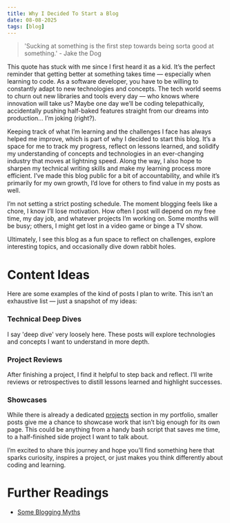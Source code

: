 ```yaml
---
title: Why I Decided To Start a Blog
date: 08-08-2025
tags: [blog]
---
```


> 'Sucking at something is the first step towards being sorta good at something.' - Jake the Dog

This quote has stuck with me since I first heard it as a kid. It’s the perfect reminder that getting better at something takes time — especially when learning to code. As a software developer, you have to be willing to constantly adapt to new technologies and concepts. The tech world seems to churn out new libraries and tools every day — who knows where innovation will take us? Maybe one day we’ll be coding telepathically, accidentally pushing half-baked features straight from our dreams into production… I’m joking (right?).

Keeping track of what I’m learning and the challenges I face has always helped me improve, which is part of why I decided to start this blog. It’s a space for me to track my progress, reflect on lessons learned, and solidify my understanding of concepts and technologies in an ever-changing industry that moves at lightning speed. Along the way, I also hope to sharpen my technical writing skills and make my learning process more efficient. I’ve made this blog public for a bit of accountability, and while it’s primarily for my own growth, I’d love for others to find value in my posts as well.

I’m not setting a strict posting schedule. The moment blogging feels like a chore, I know I’ll lose motivation. How often I post will depend on my free time, my day job, and whatever projects I’m working on. Some months will be busy; others, I might get lost in a video game or binge a TV show.

Ultimately, I see this blog as a fun space to reflect on challenges, explore interesting topics, and occasionally dive down rabbit holes.

# Content Ideas

Here are some examples of the kind of posts I plan to write. This isn’t an exhaustive list — just a snapshot of my ideas:

### Technical Deep Dives
I say 'deep dive' very loosely here. These posts will explore technologies and concepts I want to understand in more depth.

### Project Reviews
After finishing a project, I find it helpful to step back and reflect. I’ll write reviews or retrospectives to distill lessons learned and highlight successes.

### Showcases
While there is already a dedicated [projects](/projects) section in my portfolio, smaller posts give me a chance to showcase work that isn’t big enough for its own page. This could be anything from a handy bash script that saves me time, to a half-finished side project I want to talk about.

I’m excited to share this journey and hope you’ll find something here that sparks curiosity, inspires a project, or just makes you think differently about coding and learning.

# Further Readings

- [Some Blogging Myths](https://jvns.ca/blog/2023/06/05/some-blogging-myths/)
